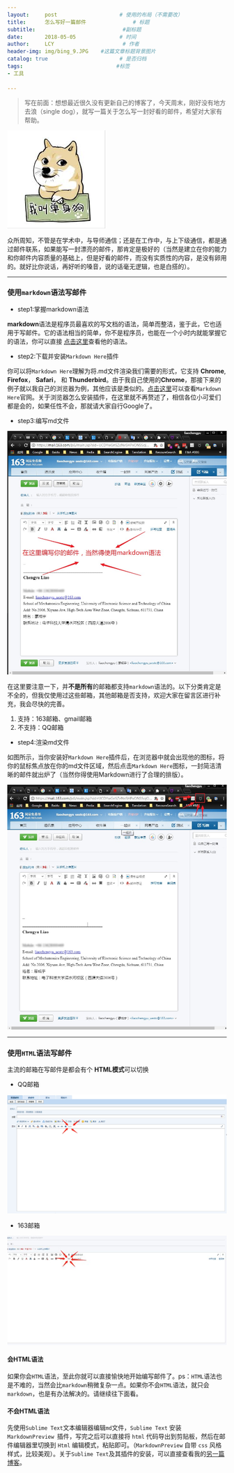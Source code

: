 ```yaml
---
layout:     post                    # 使用的布局（不需要改）
title:      怎么写好一篇邮件               # 标题 
subtitle:                            #副标题
date:       2018-05-05              # 时间
author:     LCY                      # 作者
header-img: img/bing_9.JPG    #这篇文章标题背景图片
catalog: true                       # 是否归档
tags:                              #标签
- 工具

---
```


> 写在前面：想想最近很久没有更新自己的博客了，今天周末，刚好没有地方去浪（single dog），就写一篇关于怎么写一封好看的邮件，希望对大家有帮助。


![](https://raw.githubusercontent.com/liaochengyu/liaochengyu.github.io/master/img/single_dog.jpg)


众所周知，不管是在学术中，与导师通信；还是在工作中，与上下级通信，都是通过邮件联系，如果能写一封漂亮的邮件，那肯定是极好的（当然是建立在你的能力和你邮件内容质量的基础上，但是好看的邮件，而没有实质性的内容，是没有卵用的。就好比你说话，再好听的嗓音，说的话毫无逻辑，也是白搭的）。

----------------

### 使用`markdown`语法写邮件

* step1:掌握markdown语法

**markdown**语法是程序员最喜欢的写文档的语法，简单而整洁，鉴于此，它也适用于写邮件。它的语法相当的简单，你不是程序员，也能在一个小时内就能掌握它的语法，你可以直接 [点击这里](http://xianbai.me/learn-md/index.html)查看他的语法。

* step2:下载并安装`Markdown Here`插件

你可以将`Markdown Here`理解为将.md文件渲染我们需要的形式，它支持 **Chrome**, **Firefox**， **Safari**， 和 **Thunderbird**。由于我自己使用的**Chrome**，那接下来的例子就以我自己的浏览器为例，其他应该是类似的。[点击这里](https://markdown-here.com/)可以查看`Markdown Here`官网。关于浏览器怎么安装插件，在这里就不再赘述了，相信各位小可爱们都是会的，如果任性不会，那就请大家自行Google了。

* step3:编写md文件

![](https://raw.githubusercontent.com/liaochengyu/liaochengyu.github.io/master/img/Snipaste_2018-05-05_10-52-38.jpg)

在这里要注意一下，并**不是所有**的邮箱都支持`markdown`语法的。以下分类肯定是不全的，但我仅使用过这些邮箱，其他邮箱是否支持，欢迎大家在留言区进行补充，我会尽快的完善。
1. 支持：163邮箱、gmail邮箱
2. 不支持：QQ邮箱

* step4:渲染md文件

如图所示，当你安装好`Markdown Here`插件后，在浏览器中就会出现他的图标，将你的鼠标焦点放在你的md文件区域，然后点击`Markdown Here`图标，一封简洁清晰的邮件就出炉了（当然你得使用Markdown进行了合理的排版）。

![](https://raw.githubusercontent.com/liaochengyu/liaochengyu.github.io/master/img/Snipaste_2018-05-05_11-00-12.jpg)


---------
### 使用`HTML`语法写邮件
主流的邮箱在写邮件是都会有个 **HTML模式**可以切换

* QQ邮箱

![](https://raw.githubusercontent.com/liaochengyu/liaochengyu.github.io/master/img/qq.jpg)

* 163邮箱

![](https://raw.githubusercontent.com/liaochengyu/liaochengyu.github.io/master/img/163.jpg)


#### 会HTML语法
如果你会`HTML`语法，至此你就可以直接愉快地开始编写邮件了。ps：`HTML`语法也是不难的，当然会比`markdown`稍微复杂一点。如果你不会`HTML`语法，就只会`markdown`，也是有办法解决的。请继续往下面看。

#### 不会HTML语法
先使用`Sublime Text`文本编辑器编辑`md`文件，`Sublime Text` 安装 `MarkdownPreview `插件，写完之后可以直接将 `html` 代码导出到剪贴板，然后在邮件编辑器里切换到 `Html` 编辑模式，粘贴即可。（`MarkdownPreview` 自带 `css` 风格样式，比较美观）。关于`Sublime Text`及其插件的安装，可以直接查看我的[另一篇博客](https://liaochengyu.github.io/2018/04/01/Markdown-&-Sublime-Text-3/)。

